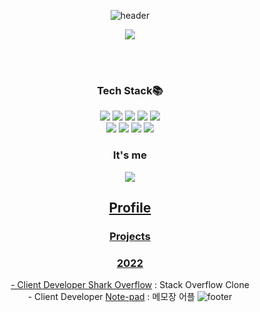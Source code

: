 
<!-- <div align=center>
[![Top Langs](https://github-readme-stats.vercel.app/api/top-langs/?username=anuraghazra&langs_count=4&layout=compact)](https://github.com/anuraghazra/github-readme-stats)
</div> -->
<div align="center">
  
![header](https://capsule-render.vercel.app/api?type=wave&color=gradient&height=300&section=header&text=I%20Like%20Error%20It%20Makes%20Me%20Develop&fontSize=50&fontColor=#ffff)

<div align="center">
    <div align="center">
  <img  src="https://github-readme-stats.vercel.app/api/top-langs/?username=kjs0508&theme=dracula&exclude_repo=Computer-Science-Engineering,clone-web-scrapper&hide=Procfile&layout=compact&langs_count=4"/></div>
  
  <br><br>
<h3>
 Tech Stack📚</h3>

  <img src="https://img.shields.io/badge/html5-E34F26?style=for-the-badge&logo=html5&logoColor=white"/>
 <img src="https://img.shields.io/badge/css-1572B6?style=for-the-badge&logo=css3&logoColor=white"/>
 <img src="https://img.shields.io/badge/javascript-F7DF1E?style=for-the-badge&logo=javascript&logoColor=black"/>
 <img src="https://img.shields.io/badge/react-61DAFB?style=for-the-badge&logo=react&logoColor=black"/>
  <img src="https://img.shields.io/badge/styledcomponents-DB7093?style=for-the-badge&logoColor=black"/><br/>
 <img src="https://img.shields.io/badge/recoil-0075EB?style=for-the-badge&logoColor=black"/>
  <img src="https://img.shields.io/badge/Axios-181717?style=for-the-badge&logo=Axios&logoColor=white"/> 
  <img src=https://img.shields.io/badge/-ReactNative-222222?style=for-the-badge&logo=react/>
 <img src=https://img.shields.io/badge/-TypeScript-007ACC?style=for-the-badge&logo=typescript&logoColor=white/> 
  
  ### It's me

  <a href="https://velog.io/@kjs0508"><img src="https://img.shields.io/badge/Velog-ffffff?style=flat-square&logo=Velog&link=https://velog.io/@kjs0508">
  
## Profile
<!-- ### Education
2018.03 ~ : Catholic University, Media Technology Content & Computer Information Engineering -->

### Projects
### 2022
<span>- Client Developer  [Shark Overflow](http://pre-project.s3-website.ap-northeast-2.amazonaws.com/) : Stack Overflow Clone <br>
<span>- Client Developer  [Note-pad]("") : 메모장 어플
  ![footer](https://capsule-render.vercel.app/api?type=wave&color=gradient&height=200&section=footer&text=&fontSize=70)
</div>

<!--
**kjs0508/kjs0508** is a ✨ _special_ ✨ repository because its `README.md` (this file) appears on your GitHub profile.

Here are some ideas to get you started:

- 🔭 I’m currently working on ...
- 🌱 I’m currently learning ...
- 👯 I’m looking to collaborate on ...
- 🤔 I’m looking for help with ...
- 💬 Ask me about ...
- 📫 How to reach me: ...
- 😄 Pronouns: ...
- ⚡ Fun fact: ...
-->
